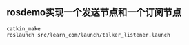 ## rosdemo实现一个发送节点和一个订阅节点

```
catkin_make
roslaunch src/learn_com/launch/talker_listener.launch
``` 